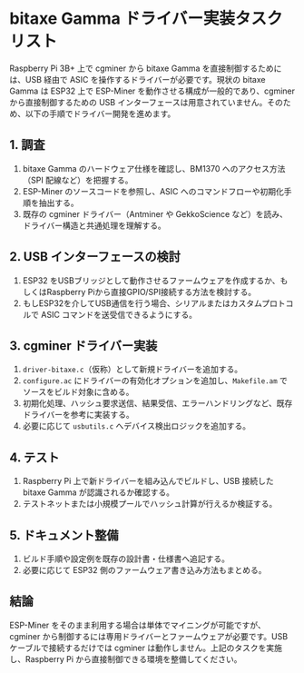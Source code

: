 # bitaxe Gamma ドライバー実装タスクリスト

Raspberry Pi 3B+ 上で cgminer から bitaxe Gamma を直接制御するためには、USB 経由で ASIC を操作するドライバーが必要です。現状の bitaxe Gamma は ESP32 上で ESP-Miner を動作させる構成が一般的であり、cgminer から直接制御するための USB インターフェースは用意されていません。そのため、以下の手順でドライバー開発を進めます。

## 1. 調査
1. bitaxe Gamma のハードウェア仕様を確認し、BM1370 へのアクセス方法（SPI 配線など）を把握する。
2. ESP-Miner のソースコードを参照し、ASIC へのコマンドフローや初期化手順を抽出する。
3. 既存の cgminer ドライバー（Antminer や GekkoScience など）を読み、ドライバー構造と共通処理を理解する。

## 2. USB インターフェースの検討
1. ESP32 をUSBブリッジとして動作させるファームウェアを作成するか、もしくはRaspberry Piから直接GPIO/SPI接続する方法を検討する。
2. もしESP32を介してUSB通信を行う場合、シリアルまたはカスタムプロトコルで ASIC コマンドを送受信できるようにする。

## 3. cgminer ドライバー実装
1. `driver-bitaxe.c`（仮称）として新規ドライバーを追加する。
2. `configure.ac` にドライバーの有効化オプションを追加し、`Makefile.am` でソースをビルド対象に含める。
3. 初期化処理、ハッシュ要求送信、結果受信、エラーハンドリングなど、既存ドライバーを参考に実装する。
4. 必要に応じて `usbutils.c` へデバイス検出ロジックを追加する。

## 4. テスト
1. Raspberry Pi 上で新ドライバーを組み込んでビルドし、USB 接続した bitaxe Gamma が認識されるか確認する。
2. テストネットまたは小規模プールでハッシュ計算が行えるか検証する。

## 5. ドキュメント整備
1. ビルド手順や設定例を既存の設計書・仕様書へ追記する。
2. 必要に応じて ESP32 側のファームウェア書き込み方法もまとめる。

## 結論
ESP-Miner をそのまま利用する場合は単体でマイニングが可能ですが、cgminer から制御するには専用ドライバーとファームウェアが必要です。USB ケーブルで接続するだけでは cgminer は動作しません。上記のタスクを実施し、Raspberry Pi から直接制御できる環境を整備してください。
